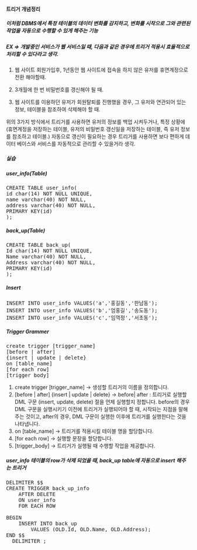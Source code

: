 #### 트리거 개념정리 

##### 이처럼 DBMS에서 특정 테이블의 데이터 변화를 감지하고, 변화를 시작으로 그와 관련된 작업을 자동으로 수행할 수 있게 해주는 기능

##### EX => 개발중인 서비스가 웹 서비스일 때, 다음과 같은 경우에 트리거 적용시 효율적으로 처리할 수 있다라고 생각. 

1. 웹 사이트 회원가입후, 1년동안 웹 사이트에 접속을 하지 않은 유저를 휴면계정으로 전환 해야할때. 

2. 3개월에 한 번 비밀번호를 갱신해야 될 때.

3. 웹 사이트를 이용하던 유저가 회원탈퇴를 진행했을 경우, 그 유저와 연관되어 있는 정보, 테이블을 참조하여 삭제해야 할 때.

위의 3가지 방식에서 트리거를 사용하면 유저의 정보를 백업 시켜두거나, 특정 상황에(휴면계정을 저장하는 테이블, 유저의 비밀번호 갱신일을 저장하는 테이블, 즉 유저 정보를 참조하고 테이블.) 자동으로 갱신이 필요하는 경우 트리거를 사용하면 보다 편하게 데이터 베이스와 서비스를 자동적으로 관리할 수 있을거라 생각.


##### 실습 


##### user_info(Table)
<pre>
CREATE TABLE user_info(
id char(14) NOT NULL UNIQUE,
name varchar(40) NOT NULL,
address varchar(40) NOT NULL,
PRIMARY KEY(id)
);
</pre>

##### back_up(Table)
<pre>
CREATE TABLE back_up(
Id char(14) NOT NULL UNIQUE,
Name varchar(40) NOT NULL,
Address varchar(40) NOT NULL,
PRIMARY KEY(id)
);
</pre>

##### Insert
<pre>
INSERT INTO user_info VALUES('a','홍길동','한남동');
INSERT INTO user_info VALUES('b','엄홍길','송도동');
INSERT INTO user_info VALUES('c','임꺽정','서초동');
</pre>


##### Trigger Grammer
<pre>
create trigger [trigger_name] 
[before | after]  
{insert | update | delete}  
on [table_name]  
[for each row]  
[trigger_body]
</pre>

1. create trigger [trigger_name]  -> 생성할 트리거의 이름을 정의합니다.
2. [before | after] {insert | update | delete} -> before| after : 트리거로 실행할 DML 구문 (insert, update, delete) 절을 언제 실행할지 정합니다. before의 경우 DML 구문을 실행시키기 이전에 트리거가 실행되어야 할 때, 시작되는 지점을 말해주는 것이고, after의 경우, DML 구문이 실행한 이후에 트리거를 실행한다는 것을 나타냅니다.
3. on [table_name]   -> 트리거를 적용시킬 테이블 명을 할당합니다. 
4. [for each row]   -> 실행할 문장을 할당합니다. 
5. [trigger_body] -> 트리거가 실행될 때 수행할 작업을 제공합니다.



##### user_info 테이블의 row가 삭제 되었을 때, back_up table에 자동으로 insert 해주는 트리거
<pre>
DELIMITER $$
CREATE TRIGGER back_up_info
	AFTER DELETE 			
	ON user_info		
    FOR EACH ROW			

BEGIN
	INSERT INTO back_up
		VALUES (OLD.Id, OLD.Name, OLD.Address);
END $$
  DELIMITER ;
</pre>